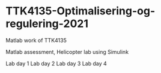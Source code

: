# TTK4135-Optimalisering-og-regulering-2021
Matlab work of TTK4135

Matlab assessment, Helicopter lab using Simulink


Lab day 1
Lab day 2 
Lab day 3
Lab day 4
